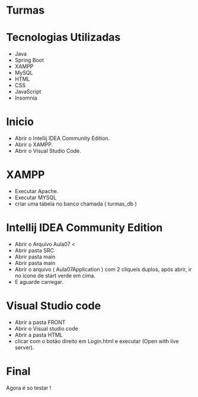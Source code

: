 # Turmas

# Tecnologias Utilizadas
- Java
- Spring Boot
- XAMPP
- MySQL
- HTML
- CSS
- JavaScript
- Insomnia

# Inicio
- Abrir o Intellij IDEA Community Edition.
- Abrir o XAMPP.
- Abrir o Visual Studio Code.

# XAMPP
- Executar Apache.
- Executar MYSQL 
- criar uma tabela no banco chamada ( turmas_db )

# Intellij IDEA Community Edition
- Abrir o Arquivo Aula07 <
- Abrir pasta SRC
- Abrir pasta main
- Abrir pasta main
- Abrir o arquivo ( Aula07Application ) com 2 cliqueis duplos, após abrir, ir no icone de start verde em cima.
- E aguarde carregar.

# Visual Studio code
- Abrir a pasta FRONT
- Abrir o Visual studio code
- Abrir a pasta HTML
- clicar com o botão direito em Login.html e executar (Open with live server).

# Final
Agora é so testar !
